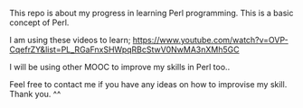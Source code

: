 This repo is about my progress in learning Perl programming. This is a basic concept of Perl.

I am using these videos to learn;
https://www.youtube.com/watch?v=OVP-CqefrZY&list=PL_RGaFnxSHWpqRBcStwV0NwMA3nXMh5GC

I will be using other MOOC to improve my skills in Perl too..

Feel free to contact me if you have any ideas on how to improvise my skill. Thank you. ^^
